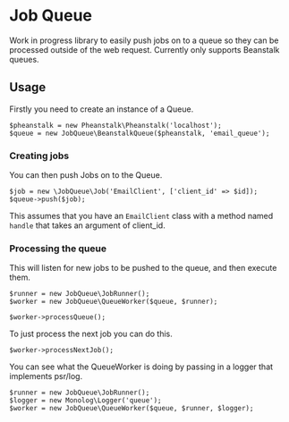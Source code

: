 # Job Queue

Work in progress library to easily push jobs on to a queue so they can be processed outside of the web request. Currently only supports Beanstalk queues.

## Usage

Firstly you need to create an instance of a Queue.
```
$pheanstalk = new Pheanstalk\Pheanstalk('localhost');
$queue = new JobQueue\BeanstalkQueue($pheanstalk, 'email_queue');
```

### Creating jobs

You can then push Jobs on to the Queue.
```
$job = new \JobQueue\Job('EmailClient', ['client_id' => $id]);
$queue->push($job);
```

This assumes that you have an `EmailClient` class with a method named `handle` that takes an argument of client_id.

### Processing the queue

This will listen for new jobs to be pushed to the queue, and then execute them.
```
$runner = new JobQueue\JobRunner();
$worker = new JobQueue\QueueWorker($queue, $runner);

$worker->processQueue();
```

To just process the next job you can do this.
```
$worker->processNextJob();
```

You can see what the QueueWorker is doing by passing in a logger that implements psr/log.
```
$runner = new JobQueue\JobRunner();
$logger = new Monolog\Logger('queue');
$worker = new JobQueue\QueueWorker($queue, $runner, $logger);
```